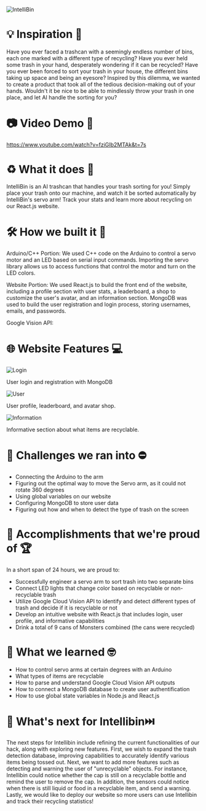 
![IntelliBin](https://github.com/asyf16/IntelliBin/assets/144833617/e4462c99-c087-4af3-85c7-6b278d50a97d)
# 💡 Inspiration 💯

Have you ever faced a trashcan with a seemingly endless number of bins, each one marked with a different type of recycling? Have you ever held some trash in your hand, desperately wondering if it can be recycled? Have you ever been forced to sort your trash in your house, the different bins taking up space and being an eyesore? Inspired by this dilemma, we wanted to create a product that took all of the tedious decision-making out of your hands. Wouldn't it be nice to be able to mindlessly throw your trash in one place, and let AI handle the sorting for you? 

# 📷 Video Demo 🎥
https://www.youtube.com/watch?v=fziGIb2MTAk&t=7s

# ♻️ What it does 🌱

IntelliBin is an AI trashcan that handles your trash sorting for you! Simply place your trash onto our machine, and watch it be sorted automatically by IntelliBin's servo arm! Track your stats and learn more about recycling on our React.js website. 

# 🛠️ How we built it 💬
Arduino/C++ Portion: We used C++ code on the Arduino to control a servo motor and an LED based on serial input commands. Importing the servo library allows us to access functions that control the motor and turn on the LED colors. 

Website Portion: We used React.js to build the front end of the website, including a profile section with user stats, a leaderboard, a shop to customize the user's avatar, and an information section. MongoDB was used to build the user registration and login process, storing usernames, emails, and passwords. 

Google Vision API: 

# 🌐 Website Features 💻
![Login](https://github.com/asyf16/IntelliBin/assets/144833617/ef53d4b7-924a-46ac-923a-64bd3bff07ce)

User login and registration with MongoDB

![User](https://github.com/asyf16/IntelliBin/assets/144833617/3aec997f-8f89-40c9-82c6-5d282057315f)

User profile, leaderboard, and avatar shop.

![Information](https://github.com/asyf16/IntelliBin/assets/144833617/afd22bbe-cffe-4412-95e4-19313ce49a97)

Informative section about what items are recyclable. 

# 🚧 Challenges we ran into ⛔
- Connecting the Arduino to the arm
- Figuring out the optimal way to move the Servo arm, as it could not rotate 360 degrees
- Using global variables on our website
- Configuring MongoDB to store user data
- Figuring out how and when to detect the type of trash on the screen

# 🎉 Accomplishments that we're proud of 🏆
In a short span of 24 hours, we are proud to:
- Successfully engineer a servo arm to sort trash into two separate bins
- Connect LED lights that change color based on recyclable or non-recyclable trash
- Utilize Google Cloud Vision API to identify and detect different types of trash and decide if it is recyclable or not
- Develop an intuitive website with React.js that includes login, user profile, and informative capabilities
- Drink a total of 9 cans of Monsters combined (the cans were recycled)

# 🧠 What we learned 🤓
- How to control servo arms at certain degrees with an Arduino
- What types of items are recyclable
- How to parse and understand Google Cloud Vision API outputs
- How to connect a MongoDB database to create user authentification
- How to use global state variables in Node.js and React.js

# 🔮 What's next for Intellibin⏭️
The next steps for Intellibin include refining the current functionalities of our hack, along with exploring new features. First, we wish to expand the trash detection database, improving capabilities to accurately identify various items being tossed out. Next, we want to add more features such as detecting and warning the user of "unrecyclable" objects. For instance, Intellibin could notice whether the cap is still on a recyclable bottle and remind the user to remove the cap. In addition, the sensors could notice when there is still liquid or food in a recyclable item, and send a warning. Lastly, we would like to deploy our website so more users can use Intellibin and track their recycling statistics!
